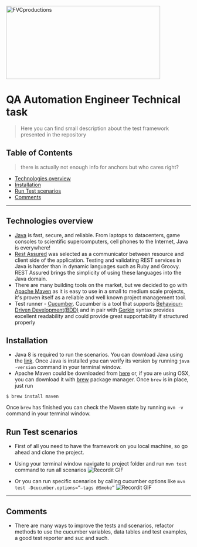 <a href="http://billie.io"><img src="https://spryker.com/wp-content/uploads/2018/11/BILLIE_Logo_02.png" title="FVCproductions" alt="FVCproductions" height="200" width="420"></a>


# QA Automation Engineer Technical task 

> Here you can find small description about the test framework presented in the repository

## Table of Contents

> there is actually not enough info for anchors but who cares right?

- [Technologies overview](#technologies)
- [Installation](#installation)
- [Run Test scenarios](#scenarios)
- [Comments](#comments)


---
## Technologies overview

- <a href="https://java.com/en/download/faq/whatis_java.xml"/>Java</a> is fast, secure, and reliable. From laptops to datacenters, game consoles to scientific supercomputers, cell phones to the Internet, Java is everywhere! 
- <a href="http://rest-assured.io/"/>Rest Assured</a> was selected as a communicator between resource and client side of the application. Testing and validating REST services in Java is harder than in dynamic languages such as Ruby and Groovy. REST Assured brings the simplicity of using these languages into the Java domain.
- There are many building tools on the market, but we decided to go with <a href="https://maven.apache.org/"/>Apache Maven</a> as it is easy to use in a small to medium scale projects, it's proven itself as a reliable and well known project management tool.
- Test runner - <a href="https://cucumber.io/"/>Cucumber</a>. Cucumber is a tool that supports <a href="https://cucumber.io/docs/bdd/"/>Behaviour-Driven Development(BDD)</a> and in pair with <a href="https://cucumber.io/docs/gherkin/"/>Gerkin</a> syntax provides excellent readability and could provide great supportability if structured properly



## Installation
- Java 8 is required to run the scenarios. You can download Java using the <a href="https://www.java.com/en/download/"/>link</a>. Once Java is installed you can verify its version by running `java -version` command in your terminal window.
- Apache Maven could be downloaded from <a href="https://maven.apache.org/download.cgi"/>here</a> or, if you are using OSX, you can download it with <a href="https://brew.sh/"/>brew</a> package manager. Once `brew` is in place, just run 

```shell
$ brew install maven
```
Once `brew` has finished you can check the Maven state by running `mvn -v` command in your terminal window. 

## Run Test scenarios
- First of all you need to have the framework on you local machine, so go ahead and clone the project.
- Using your terminal window navigate to project folder and run `mvn test` command to run all scenarios
![Recordit GIF](http://g.recordit.co/t2dwlGrkBg.gif)

- Or you can run specific scenarios by calling cucumber options like `mvn test -Dcucumber.options=”–tags @Smoke”` 
![Recordit GIF](http://g.recordit.co/7LGcFw8HHs.gif)

---
## Comments

- There are many ways to improve the tests and scenarios, refactor methods to use the cucumber variables, data tables and test examples, a good test reporter and suc and such.   
